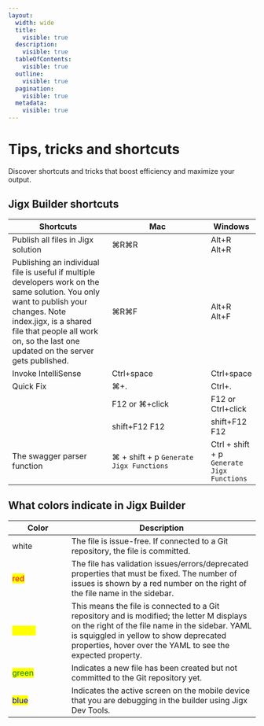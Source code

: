 ```yaml
---
layout:
  width: wide
  title:
    visible: true
  description:
    visible: true
  tableOfContents:
    visible: true
  outline:
    visible: true
  pagination:
    visible: true
  metadata:
    visible: true
---
```


# Tips, tricks and shortcuts

Discover shortcuts and tricks that boost efficiency and maximize your output.

## Jigx Builder shortcuts

<table><thead><tr><th width="235.0390625">Shortcuts</th><th width="233.90625">Mac</th><th>Windows</th></tr></thead><tbody><tr><td>Publish all files in Jigx solution</td><td>⌘R⌘R</td><td>Alt+R Alt+R</td></tr><tr><td>Publishing an individual file is useful if multiple developers work on the same solution. You only want to publish your changes. Note index.jigx, is a shared file that people all work on, so the last one updated on the server gets published.</td><td>⌘R⌘F</td><td>Alt+R Alt+F</td></tr><tr><td>Invoke IntelliSense</td><td>Ctrl+space</td><td>Ctrl+space</td></tr><tr><td>Quick Fix</td><td>⌘+.</td><td>Ctrl+.</td></tr><tr><td></td><td>F12 or ⌘+click</td><td>F12 or Ctrl+click</td></tr><tr><td></td><td>shift+F12 F12</td><td>shift+F12 F12</td></tr><tr><td>The swagger parser function</td><td>⌘ + shift + p <code>Generate Jigx Functions</code></td><td>Ctrl + shift + p <code>Generate Jigx Functions</code></td></tr></tbody></table>

## What colors indicate in Jigx Builder

<table><thead><tr><th width="104.65625">Color</th><th>Description</th></tr></thead><tbody><tr><td>white</td><td>The file is issue-free. If connected to a Git repository, the file is committed.</td></tr><tr><td><mark style="color:red;">red</mark></td><td>The file has validation issues/errors/deprecated properties that must be fixed. The number of issues is shown by a red number on the right of the file name in the sidebar.</td></tr><tr><td><mark style="color:yellow;">yellow</mark></td><td>This means the file is connected to a Git repository and is modified; the letter M displays on the right of the file name in the sidebar. YAML is squiggled in yellow to show deprecated properties, hover over the YAML to see the expected property.</td></tr><tr><td><mark style="color:green;">green</mark></td><td>Indicates a new file has been created but not committed to the Git repository yet.</td></tr><tr><td><mark style="color:blue;">blue</mark></td><td>Indicates the active screen on the mobile device that you are debugging in the builder using Jigx Dev Tools.</td></tr></tbody></table>
